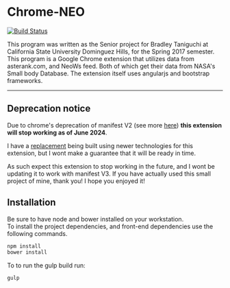 # Chrome-NEO

[![Build
Status](https://travis-ci.org/bradtaniguchi/chrome-neo.svg?branch=master)](https://travis-ci.org/bradtaniguchi/chrome-neo)

This program was written as the Senior project for Bradley Taniguchi at
California State University Dominguez Hills, for the Spring 2017 semester.  
This program is a Google Chrome extension that utilizes data from asterank.com, and NeoWs feed. Both of which get their data from NASA's Small body Database.
The extension itself uses angularjs and bootstrap frameworks.

---

## Deprecation notice

Due to chrome's deprecation of manifest V2 (see more [here](https://developer.chrome.com/blog/resuming-the-transition-to-mv3/)) **this extension will stop working as of June 2024**.

I have a [replacement](https://github.com/bradtaniguchi/chrome-neo-plus) being built using newer technologies for this extension, but I wont make a guarantee that it will be ready in time.

As such expect this extension to stop working in the future, and I wont be updating it to work with manifest V3. If you have actually used this small project of mine, thank you! I hope you enjoyed it!

## Installation

Be sure to have node and bower installed on your workstation.  
To install the project dependencies, and front-end dependencies use the following commands.

```bash
npm install
bower install
```

To to run the gulp build run:

```bash
gulp
```
